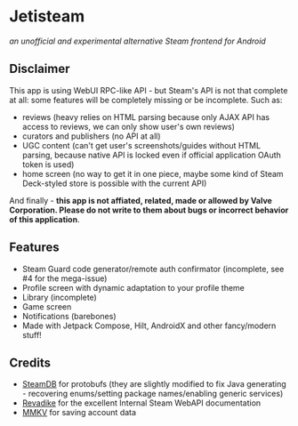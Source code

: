 # Jetisteam
_an unofficial and experimental alternative Steam frontend for Android_

## Disclaimer

This app is using WebUI RPC-like API - but Steam's API is not that complete at all: some features will be completely missing or be incomplete. Such as:
- reviews (heavy relies on HTML parsing because only AJAX API has access to reviews, we can only show user's own reviews)
- curators and publishers (no API at all)
- UGC content (can't get user's screenshots/guides without HTML parsing, because native API is locked even if official application OAuth token is used)
- home screen (no way to get it in one piece, maybe some kind of Steam Deck-styled store is possible with the current API)

And finally - **this app is not affiated, related, made or allowed by Valve Corporation. Please do not write to them about bugs or incorrect behavior of this application**.

## Features

- Steam Guard code generator/remote auth confirmator (incomplete, see #4 for the mega-issue)
- Profile screen with dynamic adaptation to your profile theme
- Library (incomplete)
- Game screen
- Notifications (barebones)
- Made with Jetpack Compose, Hilt, AndroidX and other fancy/modern stuff!

## Credits
- [SteamDB](https://github.com/SteamDatabase/Protobufs) for protobufs (they are slightly modified to fix Java generating - recovering enums/setting package names/enabling generic services)
- [Revadike](https://github.com/Revadike/InternalSteamWebAPI/) for the excellent Internal Steam WebAPI documentation
- [MMKV](https://github.com/Tencent/MMKV) for saving account data
